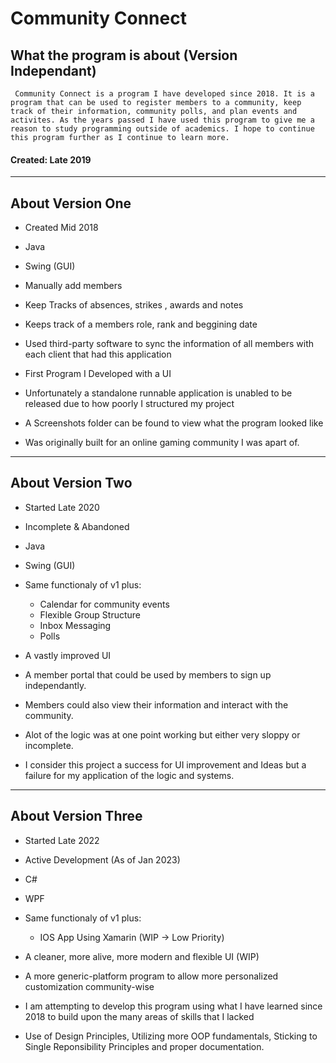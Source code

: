 # Community Connect
## What the program is about (Version Independant)
     Community Connect is a program I have developed since 2018. It is a program that can be used to register members to a community, keep track of their information, community polls, and plan events and activites. As the years passed I have used this program to give me a reason to study programming outside of academics. I hope to continue this program further as I continue to learn more.

#### Created: Late 2019

-----------------------------------------------------------------------------------------------------------------------------------------------------------------------
## About Version One
 - Created Mid 2018 
 - Java
 - Swing (GUI)
 
 - Manually add members
 - Keep Tracks of absences, strikes , awards and notes
 - Keeps track of a members role, rank and beggining date
 - Used third-party software to sync the information of all members with each client that had this application
 
 - First Program I Developed with a UI
 - Unfortunately a standalone runnable application is unabled to be released due to how poorly I structured my project
 - A Screenshots folder can be found to view what the program looked like
 - Was originally built for an online gaming community I was apart of.
-----------------------------------------------------------------------------------------------------------------------------------------------------------------------
 ## About Version Two
 - Started Late 2020
 - Incomplete & Abandoned
 - Java
 - Swing (GUI)
 
 - Same functionaly of v1 plus:
    - Calendar for community events
    - Flexible Group Structure
    - Inbox Messaging
    - Polls
 - A vastly improved UI
 - A member portal that could be used by members to sign up independantly.
 - Members could also view their information and interact with the community.
 
 - Alot of the logic was at one point working but either very sloppy or incomplete.
 - I consider this project a success for UI improvement and Ideas but a failure for my application of the logic and systems.
 ----------------------------------------------------------------------------------------------------------------------------------------------------------------------
 ## About Version Three
  - Started Late 2022
  - Active Development (As of Jan 2023)
  - C#
  - WPF
  
  - Same functionaly of v1 plus:
    - IOS App Using Xamarin (WIP -> Low Priority)
  - A cleaner, more alive, more modern and flexible UI (WIP)
  - A more generic-platform program to allow more personalized customization community-wise
  
  - I am attempting to develop this program using what I have learned since 2018 to build upon the many areas of skills that I lacked
  - Use of Design Principles, Utilizing more OOP fundamentals, Sticking to Single Reponsibility Principles and proper documentation.
  
